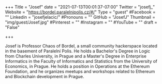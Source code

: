 +++
Title = "Josef"
date = "2021-07-13T00:01:37-07:00"
Twitter = "josefj_"
Website = "https://bordel.paralelnipolis.cz/#/"
Type = "guest"
#Facebook = ""
Linkedin = "josefjelacic/"
#Pronouns = ""
GitHub = "JosefJ"
Thumbnail = "img/guest/Josef.jpg"
#Pinterest = ""
#Instagram = ""
#YouTube = ""
draft = "False"

+++

Josef is Professor Chaos of Bordel, a small community hackerspace located in the basement of Paralelní Polis. He holds a Bachelor's Degree in Logic from Charles University, in Prague and a Master's Degree in Enterprise Informatics in the Faculty of Informatics and Statistics from the University of Economics, in Prague. He holds a position in Operations at the Ethereum Foundation, and he organizes meetups and workshops related to Ethereum and Blockchain development in Prague.
